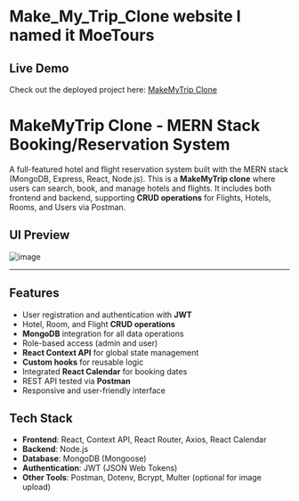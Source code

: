 # Make_My_Trip_Clone website I named it MoeTours
## Live Demo
Check out the deployed project here: [MakeMyTrip Clone](https://make-my-trip-clone-ub1r.onrender.com)
# MakeMyTrip Clone - MERN Stack Booking/Reservation System

A full-featured hotel and flight reservation system built with the MERN stack (MongoDB, Express, React, Node.js). This is a **MakeMyTrip clone** where users can search, book, and manage hotels and flights. It includes both frontend and backend, supporting **CRUD operations** for Flights, Hotels, Rooms, and Users via Postman.

## UI Preview

![image](https://github.com/user-attachments/assets/5e883b13-eab6-41ed-88a6-335209c3a936)
  


---

## Features

- User registration and authentication with **JWT**
- Hotel, Room, and Flight **CRUD operations**
- **MongoDB** integration for all data operations
- Role-based access (admin and user)
- **React Context API** for global state management
- **Custom hooks** for reusable logic
- Integrated **React Calendar** for booking dates
- REST API tested via **Postman**
- Responsive and user-friendly interface


##  Tech Stack

- **Frontend**: React, Context API, React Router, Axios, React Calendar
- **Backend**: Node.js
- **Database**: MongoDB (Mongoose)
- **Authentication**: JWT (JSON Web Tokens)
- **Other Tools**: Postman, Dotenv, Bcrypt, Multer (optional for image upload)
